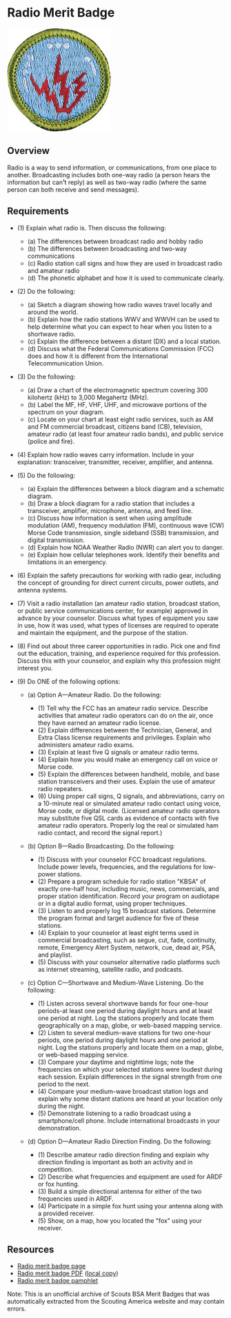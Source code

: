 

# Radio Merit Badge

![Radio Merit Badge](images/radio-merit-badge.jpg)

## Overview



Radio is a way to send information, or communications, from one place to another. Broadcasting includes both one-way radio (a person hears the information but can¹t reply) as well as two-way radio (where the same person can both receive and send messages).

## Requirements

* (1) Explain what radio is. Then discuss the following:
    * (a) The differences between broadcast radio and hobby radio
    * (b) The differences between broadcasting and two-way communications
    * (c) Radio station call signs and how they are used in broadcast radio and amateur radio
    * (d) The phonetic alphabet and how it is used to communicate clearly.


* (2) Do the following:
    * (a) Sketch a diagram showing how radio waves travel locally and around the world.
    * (b) Explain how the radio stations WWV and WWVH can be used to help determine what you can expect to hear when you listen to a shortwave radio.
    * (c) Explain the difference between a distant (DX) and a local station.
    * (d) Discuss what the Federal Communications Commission (FCC) does and how it is different from the International Telecommunication Union.


* (3) Do the following:
    * (a) Draw a chart of the electromagnetic spectrum covering 300 kilohertz (kHz) to 3,000 Megahertz (MHz).
    * (b) Label the MF, HF, VHF, UHF, and microwave portions of the spectrum on your diagram.
    * (c) Locate on your chart at least eight radio services, such as AM and FM commercial broadcast, citizens band (CB), television, amateur radio (at least four amateur radio bands), and public service (police and fire).


* (4) Explain how radio waves carry information. Include in your explanation: transceiver, transmitter, receiver, amplifier, and antenna.
* (5) Do the following:
    * (a) Explain the differences between a block diagram and a schematic diagram.
    * (b) Draw a block diagram for a radio station that includes a transceiver, amplifier, microphone, antenna, and feed line.
    * (c) Discuss how information is sent when using amplitude modulation (AM), frequency modulation (FM), continuous wave (CW) Morse Code transmission, single sideband (SSB) transmission, and digital transmission.
    * (d) Explain how NOAA Weather Radio (NWR) can alert you to danger.
    * (e) Explain how cellular telephones work. Identify their benefits and limitations in an emergency.


* (6) Explain the safety precautions for working with radio gear, including the concept of grounding for direct current circuits, power outlets, and antenna systems.
* (7) Visit a radio installation (an amateur radio station, broadcast station, or public service communications center, for example) approved in advance by your counselor. Discuss what types of equipment you saw in use, how it was used, what types of licenses are required to operate and maintain the equipment, and the purpose of the station.
* (8) Find out about three career opportunities in radio. Pick one and find out the education, training, and experience required for this profession. Discuss this with your counselor, and explain why this profession might interest you.
* (9) Do ONE of the following options:
    * (a) Option A—Amateur Radio. Do the following:
        * (1) Tell why the FCC has an amateur radio service. Describe activities that amateur radio operators can do on the air, once they have earned an amateur radio license.
        * (2) Explain differences between the Technician, General, and Extra Class license requirements and privileges. Explain who administers amateur radio exams.
        * (3) Explain at least five Q signals or amateur radio terms.
        * (4) Explain how you would make an emergency call on voice or Morse code.
        * (5) Explain the differences between handheld, mobile, and base station transceivers and their uses. Explain the use of amateur radio repeaters.
        * (6) Using proper call signs, Q signals, and abbreviations, carry on a 10-minute real or simulated amateur radio contact using voice, Morse code, or digital mode. (Licensed amateur radio operators may substitute five QSL cards as evidence of contacts with five amateur radio operators. Properly log the real or simulated ham radio contact, and record the signal report.)


    * (b) Option B—Radio Broadcasting. Do the following:
        * (1) Discuss with your counselor FCC broadcast regulations. Include power levels, frequencies, and the regulations for low-power stations.
        * (2) Prepare a program schedule for radio station "KBSA" of exactly one-half hour, including music, news, commercials, and proper station identification. Record your program on audiotape or in a digital audio format, using proper techniques.
        * (3) Listen to and properly log 15 broadcast stations. Determine the program format and target audience for five of these stations.
        * (4) Explain to your counselor at least eight terms used in commercial broadcasting, such as segue, cut, fade, continuity, remote, Emergency Alert System, network, cue, dead air, PSA, and playlist.
        * (5) Discuss with your counselor alternative radio platforms such as internet streaming, satellite radio, and podcasts.


    * (c) Option C—Shortwave and Medium-Wave Listening. Do the following:
        * (1) Listen across several shortwave bands for four one-hour periods-at least one period during daylight hours and at least one period at night. Log the stations properly and locate them geographically on a map, globe, or web-based mapping service.
        * (2) Listen to several medium-wave stations for two one-hour periods, one period during daylight hours and one period at night. Log the stations properly and locate them on a map, globe, or web-based mapping service.
        * (3) Compare your daytime and nighttime logs; note the frequencies on which your selected stations were loudest during each session. Explain differences in the signal strength from one period to the next.
        * (4) Compare your medium-wave broadcast station logs and explain why some distant stations are heard at your location only during the night.
        * (5) Demonstrate listening to a radio broadcast using a smartphone/cell phone. Include international broadcasts in your demonstration.


    * (d) Option D—Amateur Radio Direction Finding. Do the following:
        * (1) Describe amateur radio direction finding and explain why direction finding is important as both an activity and in competition.
        * (2) Describe what frequencies and equipment are used for ARDF or fox hunting.
        * (3) Build a simple directional antenna for either of the two frequencies used in ARDF.
        * (4) Participate in a simple fox hunt using your antenna along with a provided receiver.
        * (5) Show, on a map, how you located the "fox" using your receiver.






## Resources

- [Radio merit badge page](https://www.scouting.org/merit-badges/radio/)
- [Radio merit badge PDF](https://filestore.scouting.org/filestore/Merit_Badge_ReqandRes/Pamphlets/Radio.pdf) ([local copy](files/radio-merit-badge.pdf))
- [Radio merit badge pamphlet](https://www.scoutshop.org/bsa-radio-merit-badge-pamphlet-661041.html)

Note: This is an unofficial archive of Scouts BSA Merit Badges that was automatically extracted from the Scouting America website and may contain errors.